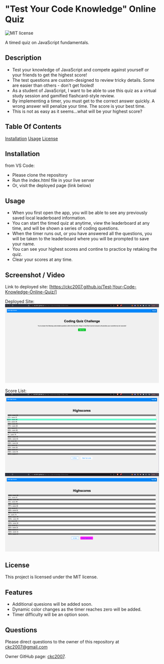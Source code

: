 # "Test Your Code Knowledge" Online Quiz

![MIT license](https://img.shields.io/badge/license-MIT-blue.svg)

A timed quiz on JavaScript fundamentals.

## Description

- Test your knowledge of JavaScript and compete against yourself or your friends to get the highest score!
- The test questions are custom-designed to review tricky details. Some are easier than others - don't get fooled!
- As a student of JavaScript, I want to be able to use this quiz as a virtual study session and gamified flashcard-style review.
- By implementing a timer, you must get to the correct answer quickly. A wrong answer will penalize your time. The score is your best time.
- This is not as easy as it seems...what will be your highest score?

## Table Of Contents

[Installation](#installation)
[Usage](#usage)
[License](#license)

## Installation

from VS Code:

- Please clone the repository
- Run the index.html file in your live server
- Or, visit the deployed page (link below)

## Usage

- When you first open the app, you will be able to see any previously saved local leaderboard information.
- You can start the timed quiz at anytime, view the leaderboard at any time, and will be shown a series of coding questions.
- When the timer runs out, or you have answered all the questions, you will be taken to the leaderboard where you will be prompted to save your name.
- You can see your highest scores and contine to practice by retaking the quiz.
- Clear your scores at any time.

## Screenshot / Video

Link to deployed site:
[https://ckc2007.github.io/Test-Your-Code-Knowledge-Online-Quiz/]

Deployed Site:
![screenshot](./assets/img/screenshot.png "an image of the deployed online coding quiz website")

Score List:
![screenshot](./assets/img/score_list_1.png "an image of the deployed online coding quiz website score list hover effect")
![screenshot](./assets/img/clear_scores.png "an image of the deployed online coding quiz website clear button hover effect")

## License

This project is licensed under the MIT license.

## Features

- Additional quesions will be added soon.
- Dynamic color changes as the timer reaches zero will be added.
- Timer difficulty will be an option soon.

## Questions

Please direct questions to the owner of this repository at ckc2007@gmail.com

Owner GitHub page:
[ckc2007](https://github.com/ckc2007).
